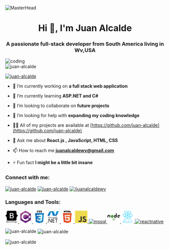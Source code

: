 ![MasterHead](https://repository-images.githubusercontent.com/588181932/e36ec678-7984-4cdd-8e4c-a3932772ff8e)
<h1 align="center">Hi 👋, I'm Juan Alcalde</h1>
<h3 align="center">A passionate full-stack developer from South America living in Wv,USA</h3>
<img align ="right" alt="coding" width="800" src="https://cdn.dribbble.com/users/730703/screenshots/6581243/avento.gif">
<p align="left"> <img src="https://komarev.com/ghpvc/?username=juan-alcalde&label=Profile%20views&color=0e75b6&style=flat" alt="juan-alcalde" /> </p>

<p align="left"> <a href="https://github.com/ryo-ma/github-profile-trophy"><img src="https://github-profile-trophy.vercel.app/?username=juan-alcalde" alt="juan-alcalde" /></a> </p>

- 🔭 I’m currently working on **a full stack web application**

- 🌱 I’m currently learning **ASP.NET and C#**

- 👯 I’m looking to collaborate on **future projects**

- 🤝 I’m looking for help with **expanding my coding knowledge**

- 👨‍💻 All of my projects are available at [https://github.com/juan-alcalde](https://github.com/juan-alcalde)

- 💬 Ask me about **React.js , JavaScript, HTML, CSS**

- 📫 How to reach me **juanalcaldewv@gmail.com**

- ⚡ Fun fact **I might be a little bit insane**

<h3 align="left">Connect with me:</h3>
<p align="left">
<a href="https://codepen.io/juan-alcalde" target="blank"><img align="center" src="https://raw.githubusercontent.com/rahuldkjain/github-profile-readme-generator/master/src/images/icons/Social/codepen.svg" alt="juan-alcalde" height="30" width="40" /></a>
<a href="https://dev.to/juan-alcalde" target="blank"><img align="center" src="https://raw.githubusercontent.com/rahuldkjain/github-profile-readme-generator/master/src/images/icons/Social/devto.svg" alt="juan-alcalde" height="30" width="40" /></a>
<a href="https://linkedin.com/in//juanalcaldewv" target="blank"><img align="center" src="https://raw.githubusercontent.com/rahuldkjain/github-profile-readme-generator/master/src/images/icons/Social/linked-in-alt.svg" alt="/juanalcaldewv" height="30" width="40" /></a>
</p>

<h3 align="left">Languages and Tools:</h3>
<p align="left"> <a href="https://getbootstrap.com" target="_blank" rel="noreferrer"> <img src="https://raw.githubusercontent.com/devicons/devicon/master/icons/bootstrap/bootstrap-plain-wordmark.svg" alt="bootstrap" width="40" height="40"/> </a> <a href="https://www.w3schools.com/cs/" target="_blank" rel="noreferrer"> <img src="https://raw.githubusercontent.com/devicons/devicon/master/icons/csharp/csharp-original.svg" alt="csharp" width="40" height="40"/> </a> <a href="https://www.w3schools.com/css/" target="_blank" rel="noreferrer"> <img src="https://raw.githubusercontent.com/devicons/devicon/master/icons/css3/css3-original-wordmark.svg" alt="css3" width="40" height="40"/> </a> <a href="https://dotnet.microsoft.com/" target="_blank" rel="noreferrer"> <img src="https://raw.githubusercontent.com/devicons/devicon/master/icons/dot-net/dot-net-original-wordmark.svg" alt="dotnet" width="40" height="40"/> </a> <a href="https://www.w3.org/html/" target="_blank" rel="noreferrer"> <img src="https://raw.githubusercontent.com/devicons/devicon/master/icons/html5/html5-original-wordmark.svg" alt="html5" width="40" height="40"/> </a> <a href="https://developer.mozilla.org/en-US/docs/Web/JavaScript" target="_blank" rel="noreferrer"> <img src="https://raw.githubusercontent.com/devicons/devicon/master/icons/javascript/javascript-original.svg" alt="javascript" width="40" height="40"/> </a> <a href="https://www.microsoft.com/en-us/sql-server" target="_blank" rel="noreferrer"> <img src="https://www.svgrepo.com/show/303229/microsoft-sql-server-logo.svg" alt="mssql" width="40" height="40"/> </a> <a href="https://nodejs.org" target="_blank" rel="noreferrer"> <img src="https://raw.githubusercontent.com/devicons/devicon/master/icons/nodejs/nodejs-original-wordmark.svg" alt="nodejs" width="40" height="40"/> </a> <a href="https://reactjs.org/" target="_blank" rel="noreferrer"> <img src="https://raw.githubusercontent.com/devicons/devicon/master/icons/react/react-original-wordmark.svg" alt="react" width="40" height="40"/> </a> <a href="https://reactnative.dev/" target="_blank" rel="noreferrer"> <img src="https://reactnative.dev/img/header_logo.svg" alt="reactnative" width="40" height="40"/> </a> </p>

<p><img align="left" src="https://github-readme-stats.vercel.app/api/top-langs?username=juan-alcalde&show_icons=true&locale=en&layout=compact" alt="juan-alcalde" /></p>

<p>&nbsp;<img align="center" src="https://github-readme-stats.vercel.app/api?username=juan-alcalde&show_icons=true&locale=en" alt="juan-alcalde" /></p>

<p><img align="center" src="https://github-readme-streak-stats.herokuapp.com/?user=juan-alcalde&" alt="juan-alcalde" /></p>

<!---
juan-alcalde/juan-alcalde is a ✨ special ✨ repository because its `README.md` (this file) appears on your GitHub profile.
You can click the Preview link to take a look at your changes.
--->
